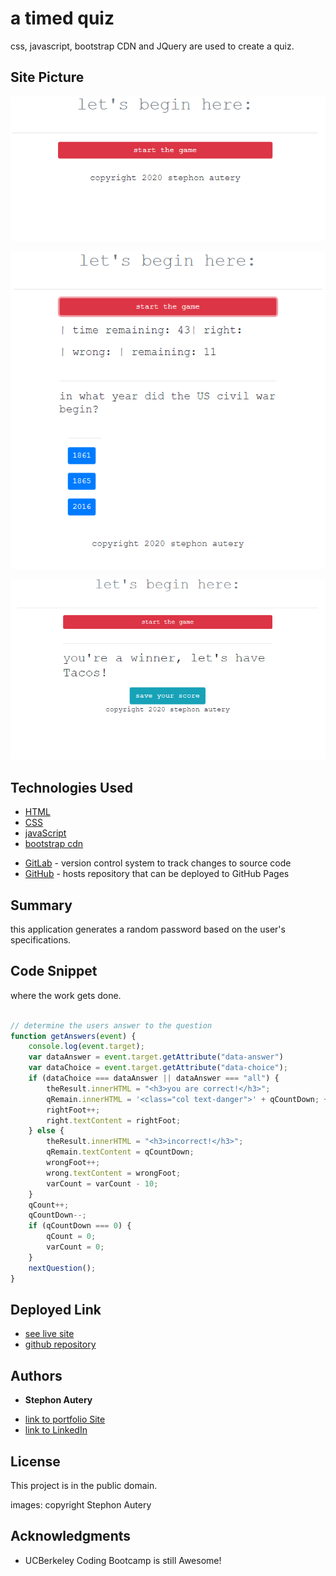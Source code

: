 # a timed quiz

css, javascript, bootstrap CDN and JQuery are used to create a quiz.

## Site Picture
![Site](/images/quiz-image-001.PNG)

![Site](/images/quiz-image-002.PNG)

![Site](/images/quiz-image-003.PNG)

## Technologies Used
* [HTML](https://developer.mozilla.org/en-US/docs/Web/HTML)
* [CSS](https://developer.mozilla.org/en-US/docs/Web/CSS)
* [javaScript](https://developer.mozilla.org/en-US/docs/Web/JavaScript)
* [bootstrap cdn](https://bootstrap.com/introduction)
- [GitLab](https://gitlab.com/) - version control system to track changes to source code
- [GitHub](https://github.com/) - hosts repository that can be deployed to GitHub Pages

## Summary 
this application generates a random password based on the user's specifications.

## Code Snippet
where the work gets done.

```javaScript

// determine the users answer to the question
function getAnswers(event) {
    console.log(event.target);
    var dataAnswer = event.target.getAttribute("data-answer")
    var dataChoice = event.target.getAttribute("data-choice");
    if (dataChoice === dataAnswer || dataAnswer === "all") {
        theResult.innerHTML = "<h3>you are correct!</h3>";
        qRemain.innerHTML = '<class="col text-danger">' + qCountDown; +  '...';
        rightFoot++;
        right.textContent = rightFoot;
    } else {
        theResult.innerHTML = "<h3>incorrect!</h3>";
        qRemain.textContent = qCountDown;
        wrongFoot++;
        wrong.textContent = wrongFoot;
        varCount = varCount - 10;
    }
    qCount++;
    qCountDown--;
    if (qCountDown === 0) {
        qCount = 0;
        varCount = 0;
    }
    nextQuestion();
}

```

## Deployed Link

* [see live site](https://stephonautery.github.io/2020-stephon-autery-a-timed-quiz/)
* [github repository](https://github.com/StephonAutery/2020-stephon-autery-a-timed-quiz)

## Authors

* **Stephon Autery** 

- [link to portfolio Site](https://github.com/StephonAutery)
- [link to LinkedIn](https://www.linkedin.com/in/stephon-a-1bb575198/)

## License

This project is in the public domain.

images: copyright Stephon Autery

## Acknowledgments

* UCBerkeley Coding Bootcamp is still Awesome!
